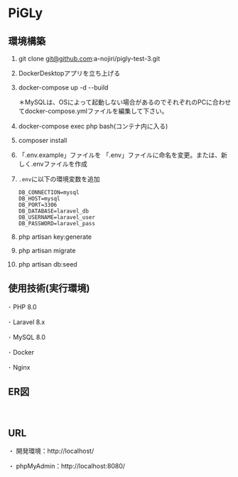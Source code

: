 # PiGLy

## 環境構築

1. git clone git@github.com:a-nojiri/pigly-test-3.git
2. DockerDesktopアプリを立ち上げる
3. docker-compose up -d --build
   
   ＊MySQLは、OSによって起動しない場合があるのでそれぞれのPCに合わせてdocker-compose.ymlファイルを編集して下さい。
4. docker-compose exec php bash(コンテナ内に入る)
5. composer install
6. 「.env.example」ファイルを 「.env」ファイルに命名を変更。または、新しく.envファイルを作成
7. `.env`に以下の環境変数を追加
    ```dotenv
   DB_CONNECTION=mysql
   DB_HOST=mysql
   DB_PORT=3306
   DB_DATABASE=laravel_db
   DB_USERNAME=laravel_user
   DB_PASSWORD=laravel_pass
    
8. php artisan key:generate
9. php artisan migrate
10. php artisan db:seed
   
## 使用技術(実行環境)

 ･ PHP 8.0  
 
 ･ Laravel 8.x  
 
 ･ MySQL 8.0  
 
 ･ Docker  
 
 ･ Nginx  

 ## ER図
  　
 

 ## URL
 
・ 開発環境：http://localhost/  

・ phpMyAdmin：http://localhost:8080/　





